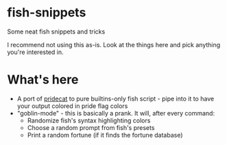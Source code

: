 # fish-snippets
Some neat fish snippets and tricks

I recommend not using this as-is. Look at the things here and pick anything you're interested in.

# What's here

- A port of [pridecat](https://github.com/lunasorcery/pridecat) to pure builtins-only fish script - pipe into it to have your output colored in pride flag colors
- "goblin-mode" - this is basically a prank. It will, after every command:
  - Randomize fish's syntax highlighting colors
  - Choose a random prompt from fish's presets
  - Print a random fortune (if it finds the fortune database)
